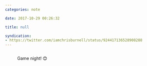 ```yaml
---
categories: note

date: 2017-10-29 00:26:32

title: null

syndication:
- https://twitter.com/iamchrisburnell/status/924417136528908288
---
```


<figure class="media">
    <a href="https://pbs.twimg.com/media/DNQwe7sW0AUkiKs.jpg" rel="external"><img src="https://pbs.twimg.com/media/DNQwe7sW0AUkiKs.jpg" alt=""></a>
    <figcaption>
        <p>Game night! 😊</p>
    </figcaption>
</figure>
